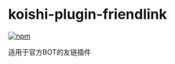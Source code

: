 # koishi-plugin-friendlink

[![npm](https://img.shields.io/npm/v/koishi-plugin-friendlink?style=flat-square)](https://www.npmjs.com/package/koishi-plugin-friendlink)

适用于官方BOT的友链插件
